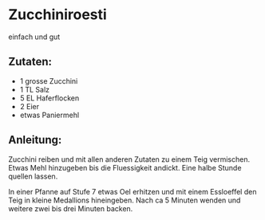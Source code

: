 Zucchiniroesti
===
einfach und gut

Zutaten:
---
- 1  grosse Zucchini
- 1 TL Salz
- 5 EL Haferflocken
- 2  Eier
-  etwas Paniermehl

Anleitung:
---
Zucchini reiben und mit allen anderen Zutaten zu einem Teig vermischen. Etwas Mehl hinzugeben bis die Fluessigkeit andickt. Eine halbe Stunde quellen lassen.

In einer Pfanne auf Stufe 7 etwas Oel erhitzen und mit einem Essloeffel den Teig in kleine Medallions hineingeben. Nach ca 5 Minuten wenden und weitere zwei bis drei Minuten backen.